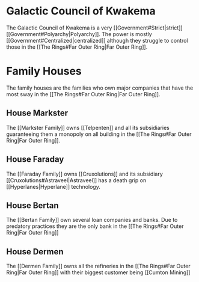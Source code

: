 # Galactic Council of Kwakema
The Galactic Council of Kwakema is a very [[Government#Strict|strict]] [[Government#Polyarchy|Polyarchy]]. The power is mostly [[Government#Centralized|centralized]] although they struggle to control those in the [[The Rings#Far Outer Ring|Far Outer Ring]].

# Family Houses
The family houses are the families who own major companies that have the most sway in the [[The Rings#Far Outer Ring|Far Outer Ring]].
## House Markster
The [[Markster Family]] owns [[Telpenten]] and all its subsidiaries guaranteeing them a monopoly on all building in the [[The Rings#Far Outer Ring|Far Outer Ring]].
## House Faraday
The [[Faraday Family]] owns [[Cruxolutions]] and its subsidiary [[Cruxolutions#Astraveel|Astraveel]] has a death grip on [[Hyperlanes|Hyperlane]] technology. 
## House Bertan
The [[Bertan Family]] own several loan companies and banks. Due to predatory practices they are the only bank in the [[The Rings#Far Outer Ring|Far Outer Ring]]
## House Dermen
The [[Dermen Family]] owns all the refineries in the [[The Rings#Far Outer Ring|Far Outer Ring]] with their biggest customer being [[Cumton Mining]]